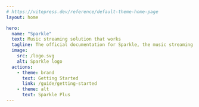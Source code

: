 ```yaml
---
# https://vitepress.dev/reference/default-theme-home-page
layout: home

hero:
  name: "Sparkle"
  text: Music streaming solution that works
  tagline: The official documentation for Sparkle, the music streaming solution that <em>actually</em> works.
  image:
    src: /logo.svg
    alt: Sparkle logo
  actions:
    - theme: brand
      text: Getting Started
      link: /guide/getting-started
    - theme: alt
      text: Sparkle Plus
---
```


